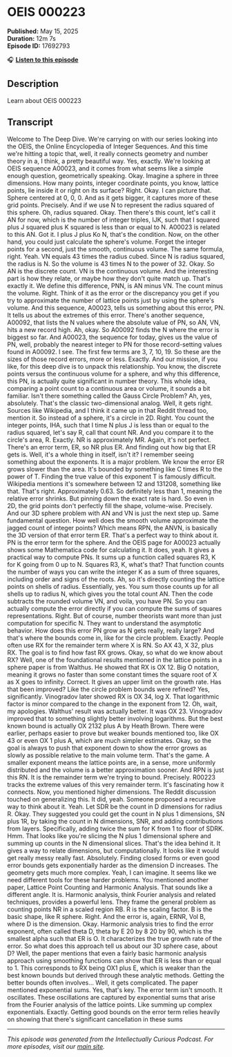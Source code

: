 # OEIS 000223

**Published:** May 15, 2025  
**Duration:** 12m 7s  
**Episode ID:** 17692793

🎧 **[Listen to this episode](https://intellectuallycurious.buzzsprout.com/2529712/episodes/17692793-oeis-000223)**

## Description

Learn about OEIS 000223

## Transcript

Welcome to The Deep Dive. We're carrying on with our series looking into the OEIS, the Online Encyclopedia of Integer Sequences. And this time we're hitting a topic that, well, it really connects geometry and number theory in a, I think, a pretty beautiful way. Yes, exactly. We're looking at OEIS sequence A00023, and it comes from what seems like a simple enough question, geometrically speaking. Okay. Imagine a sphere in three dimensions. How many points, integer coordinate points, you know, lattice points, lie inside it or right on its surface? Right. Okay. I can picture that. Sphere centered at 0, 0, 0. And as it gets bigger, it captures more of these grid points. Precisely. And if we use N to represent the radius squared of this sphere. Oh, radius squared. Okay. Then there's this count, let's call it AN for now, which is the number of integer triples, IJK, such that I squared plus J squared plus K squared is less than or equal to N. A00023 is related to this AN. Got it. I plus J plus Ko N, that's the condition. Now, on the other hand, you could just calculate the sphere's volume. Forget the integer points for a second, just the smooth, continuous volume. The same formula, right. Yeah. VN equals 43 times the radius cubed. Since N is radius squared, the radius is N. So the volume is 43 times N to the power of 32. Okay. So AN is the discrete count. VN is the continuous volume. And the interesting part is how they relate, or maybe how they don't quite match up. That's exactly it. We define this difference, PNN, is AN minus VN. The count minus the volume. Right. Think of it as the error or the discrepancy you get if you try to approximate the number of lattice points just by using the sphere's volume. And this sequence, A00023, tells us something about this error, PN. It tells us about the extremes of this error. There's another sequence, A00092, that lists the N values where the absolute value of PN, so AN, VN, hits a new record high. Ah, okay. So A00092 finds the N where the error is biggest so far. And A00023, the sequence for today, gives us the value of PN, well, probably the nearest integer to PN for those record-setting values found in A00092. I see. The first few terms are 3, 7, 10, 19. So these are the sizes of those record errors, more or less. Exactly. And our mission, if you like, for this deep dive is to unpack this relationship. You know, the discrete points versus the continuous volume for a sphere, and why this difference, this PN, is actually quite significant in number theory. This whole idea, comparing a point count to a continuous area or volume, it sounds a bit familiar. Isn't there something called the Gauss Circle Problem? Ah, yes, absolutely. That's the classic two-dimensional analog. Well, it gets right. Sources like Wikipedia, and I think it came up in that Reddit thread too, mention it. So instead of a sphere, it's a circle in 2D. Right. You count the integer points, IHA, such that I time N plus J is less than or equal to the radius squared, let's say R, call that count NR. And you compare it to the circle's area, R. Exactly. NR is approximately MR. Again, it's not perfect. There's an error term, ER, so NR plus ER. And finding out how big that ER gets is. Well, it's a whole thing in itself, isn't it? I remember seeing something about the exponents. It is a major problem. We know the error ER grows slower than the area. It's bounded by something like C times R to the power of T. Finding the true value of this exponent T is famously difficult. Wikipedia mentions it's somewhere between 12 and 131208, something like that. That's right. Approximately 0.63. So definitely less than 1, meaning the relative error shrinks. But pinning down the exact rate is hard. So even in 2D, the grid points don't perfectly fill the shape, volume-wise. Precisely. And our 3D sphere problem with AN and VN is just the next step up. Same fundamental question. How well does the smooth volume approximate the jagged count of integer points? Which means RPN, the ANVN, is basically the 3D version of that error term ER. That's a perfect way to think about it. PN is the error term for the sphere. And the OEIS page for A00023 actually shows some Mathematica code for calculating it. It does, yeah. It gives a practical way to compute PNs. It sums up a function called squares R3, K for K going from 0 up to N. Squares R3, K, what's that? That function counts the number of ways you can write the integer K as a sum of three squares, including order and signs of the roots. Ah, so it's directly counting the lattice points on shells of radius. Essentially, yes. You sum those counts up for all shells up to radius N, which gives you the total count AN. Then the code subtracts the rounded volume VN, and voila, you have PN. So you can actually compute the error directly if you can compute the sums of squares representations. Right. But of course, number theorists want more than just computation for specific N. They want to understand the asymptotic behavior. How does this error PN grow as N gets really, really large? And that's where the bounds come in, like for the circle problem. Exactly. People often use RX for the remainder term where X is RN. So AX 43, X 32, plus RX. The goal is to find how fast RX grows. Okay, so what do we know about RX? Well, one of the foundational results mentioned in the lattice points in a sphere paper is from Walthus. He showed that RX is OX 12. Big O notation, meaning it grows no faster than some constant times the square root of X as X goes to infinity. Correct. It gives an upper limit on the growth rate. Has that been improved? Like the circle problem bounds were refined? Yes, significantly. Vinogradov later showed RX is OX 34, log X. That logarithmic factor is minor compared to the change in the exponent from 12. Oh, wait, my apologies. Walthus' result was actually better. It was OX 23. Vinogradov improved that to something slightly better involving logarithms. But the best known bound is actually OX 2132 plus A by Heath Brown. There were earlier, perhaps easier to prove but weaker bounds mentioned too, like OX 43 or even OX 1 plus A, which are much simpler estimates. Okay, so the goal is always to push that exponent down to show the error grows as slowly as possible relative to the main volume term. That's the game. A smaller exponent means the lattice points are, in a sense, more uniformly distributed and the volume is a better approximation sooner. And RPN is just this RN. It is the remainder term we're trying to bound. Precisely. R00223 tracks the extreme values of this very remainder term. It's fascinating how it connects. Now, you mentioned higher dimensions. The Reddit discussion touched on generalizing this. It did, yeah. Someone proposed a recursive way to think about it. Yeah. Let SDR be the count in D dimensions for radius R. Okay. They suggested you could get the count in N plus 1 dimensions, SN plus 1R, by taking the count in N dimensions, SNR, and adding contributions from layers. Specifically, adding twice the sum for K from 1 to floor of SDRK. Hmm. That looks like you're slicing the N plus 1 dimensional sphere and summing up counts in the N dimensional slices. That's the idea behind it. It gives a way to relate dimensions, but computationally. It looks like it would get really messy really fast. Absolutely. Finding closed forms or even good error bounds gets exponentially harder as the dimension D increases. The geometry gets much more complex. Yeah, I can imagine. It seems like we need different tools for these harder problems. You mentioned another paper, Lattice Point Counting and Harmonic Analysis. That sounds like a different angle. It is. Harmonic analysis, think Fourier analysis and related techniques, provides a powerful lens. They frame the general problem as counting points NR in a scaled region RB. R is the scaling factor. B is the basic shape, like R sphere. Right. And the error is, again, ERNR, Vol B, where D is the dimension. Okay. Harmonic analysis tries to find the error exponent, often called theta D, theta by E 20 by 8 20 by 90, which is the smallest alpha such that ER is O. It characterizes the true growth rate of the error. So what does this approach tell us about our 3D sphere case, about D? Well, the paper mentions that even a fairly basic harmonic analysis approach using smoothing functions can show that ER is less than or equal to 1. This corresponds to RX being OX1 plus E, which is weaker than the best known bounds but derived through these analytic methods. Getting the better bounds often involves... Well, it gets complicated. The paper mentioned exponential sums. Yes, that's key. The error term isn't smooth. It oscillates. These oscillations are captured by exponential sums that arise from the Fourier analysis of the lattice points. Like summing up complex exponentials. Exactly. Getting good bounds on the error term relies heavily on showing that there's significant cancellation in these sums

---
*This episode was generated from the Intellectually Curious Podcast. For more episodes, visit our [main site](https://intellectuallycurious.buzzsprout.com).*
